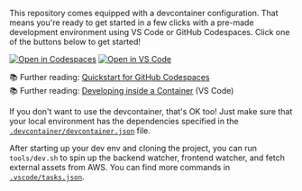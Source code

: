 This repository comes equipped with a devcontainer configuration. That means
you're ready to get started in a few clicks with a pre-made development
environment using VS Code or GitHub Codespaces. Click one of the buttons below
to get started!

[![Open in Codespaces](https://img.shields.io/static/v1?style=for-the-badge&message=Open+in+Codespaces&color=181717&logo=GitHub&logoColor=FFFFFF&label=)][open in codespaces]
[![Open in VS Code](https://img.shields.io/static/v1?style=for-the-badge&message=Open+in+VS+Code&color=007ACC&logo=Visual+Studio+Code&logoColor=FFFFFF&label=)][open in vs code]

📚 Further reading: [Quickstart for GitHub Codespaces] \
📚 Further reading: [Developing inside a Container] (VS Code)

If you don't want to use the devcontainer, that's OK too! Just make sure that
your local environment has the dependencies specified in the
[`.devcontainer/devcontainer.json`] file.

After starting up your dev env and cloning the project, you can run
`tools/dev.sh` to spin up the backend watcher, frontend watcher, and fetch
external assets from AWS. You can find more commands in [`.vscode/tasks.json`].

<!-- prettier-ignore-start -->
[open in codespaces]: https://github.com/codespaces/new?hide_repo_select=true&ref=master&repo=1000
[open in vs code]: https://vscode.dev/redirect?url=vscode://ms-vscode-remote.remote-containers/cloneInVolume?url=https://github.com/user/repo
[quickstart for github codespaces]: https://docs.github.com/en/codespaces/getting-started/quickstart
[developing inside a container]: https://code.visualstudio.com/docs/devcontainers/containers
[`.devcontainer/devcontainer.json`]: https://github.com/user/repo/blob/main/.devcontainer/devcontainer.json
[`.vscode/tasks.json`]: https://github.com/user/repo/blob/main/.vscode/tasks.json
<!-- prettier-ignore-end -->

